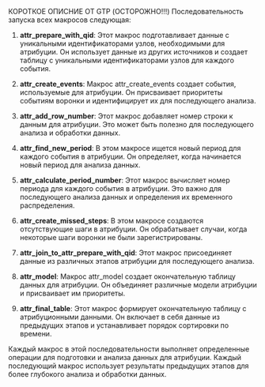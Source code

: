 КОРОТКОЕ ОПИСНИЕ ОТ GTP (ОСТОРОЖНО!!!)
Последовательность запуска всех макросов следующая:

1. **attr_prepare_with_qid**: Этот макрос подготавливает данные с уникальными идентификаторами узлов, необходимыми для атрибуции. Он использует данные из других источников и создает таблицу с уникальными идентификаторами узлов для каждого события.

2. **attr_create_events**: Макрос attr_create_events создает события, используемые для атрибуции. Он присваивает приоритеты событиям воронки и идентифицирует их для последующего анализа.

3. **attr_add_row_number**: Этот макрос добавляет номер строки к данным для атрибуции. Это может быть полезно для последующего анализа и обработки данных.

4. **attr_find_new_period**: В этом макросе ищется новый период для каждого события в атрибуции. Он определяет, когда начинается новый период для анализа данных.

5. **attr_calculate_period_number**: Этот макрос вычисляет номер периода для каждого события в атрибуции. Это важно для последующего анализа данных и определения их временного распределения.

6. **attr_create_missed_steps**: В этом макросе создаются отсутствующие шаги в атрибуции. Он обрабатывает случаи, когда некоторые шаги воронки не были зарегистрированы.

7. **attr_join_to_attr_prepare_with_qid**: Этот макрос присоединяет данные из различных этапов атрибуции для последующего анализа.

8. **attr_model**: Макрос attr_model создает окончательную таблицу данных для атрибуции. Он объединяет различные модели атрибуции и присваивает им приоритеты.

9. **attr_final_table**: Этот макрос формирует окончательную таблицу с атрибуционными данными. Он включает в себя данные из предыдущих этапов и устанавливает порядок сортировки по времени.

Каждый макрос в этой последовательности выполняет определенные операции для подготовки и анализа данных для атрибуции. Каждый последующий макрос использует результаты предыдущих этапов для более глубокого анализа и обработки данных.